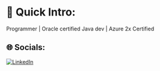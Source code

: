 # 💫 Quick Intro:
Programmer |  Oracle certified Java dev | Azure 2x Certified

## 🌐 Socials:
[![LinkedIn](https://skillicons.dev/icons?i=linkedin&theme=light)](https://www.linkedin.com/in/srd-in-maa/)
<br/>
